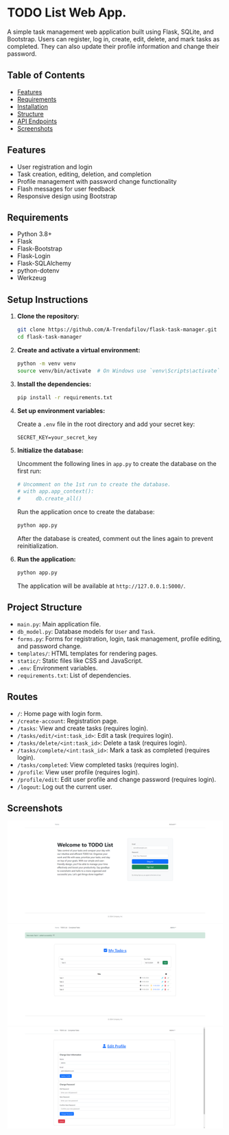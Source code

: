 # TODO List Web App.

A simple task management web application built using Flask, SQLite, and Bootstrap. Users can register, log in, create,
edit, delete, and mark tasks as completed. They can also update their profile information and change their password.

## Table of Contents

- [Features](#features)
- [Requirements](#requirements)
- [Installation](#setup-instructions)
- [Structure](#project-structure)
- [API Endpoints](#routes)
- [Screenshots](#Screenshots)

## Features

- User registration and login
- Task creation, editing, deletion, and completion
- Profile management with password change functionality
- Flash messages for user feedback
- Responsive design using Bootstrap

## Requirements

- Python 3.8+
- Flask
- Flask-Bootstrap
- Flask-Login
- Flask-SQLAlchemy
- python-dotenv
- Werkzeug

## Setup Instructions

1. **Clone the repository:**

    ```bash
    git clone https://github.com/A-Trendafilov/flask-task-manager.git
    cd flask-task-manager
    ```

2. **Create and activate a virtual environment:**

    ```bash
    python -m venv venv
    source venv/bin/activate  # On Windows use `venv\Scripts\activate`
    ```

3. **Install the dependencies:**

    ```bash
    pip install -r requirements.txt
    ```

4. **Set up environment variables:**

   Create a `.env` file in the root directory and add your secret key:

    ```plaintext
    SECRET_KEY=your_secret_key
    ```

5. **Initialize the database:**

   Uncomment the following lines in `app.py` to create the database on the first run:

    ```python
    # Uncomment on the 1st run to create the database.
    # with app.app_context():
    #     db.create_all()
    ```

   Run the application once to create the database:

    ```bash
    python app.py
    ```

   After the database is created, comment out the lines again to prevent reinitialization.

6. **Run the application:**

    ```bash
    python app.py
    ```

   The application will be available at `http://127.0.0.1:5000/`.

## Project Structure

- `main.py`: Main application file.
- `db_model.py`: Database models for `User` and `Task`.
- `forms.py`: Forms for registration, login, task management, profile editing, and password change.
- `templates/`: HTML templates for rendering pages.
- `static/`: Static files like CSS and JavaScript.
- `.env`: Environment variables.
- `requirements.txt`: List of dependencies.

## Routes

- `/`: Home page with login form.
- `/create-account`: Registration page.
- `/tasks`: View and create tasks (requires login).
- `/tasks/edit/<int:task_id>`: Edit a task (requires login).
- `/tasks/delete/<int:task_id>`: Delete a task (requires login).
- `/tasks/complete/<int:task_id>`: Mark a task as completed (requires login).
- `/tasks/completed`: View completed tasks (requires login).
- `/profile`: View user profile (requires login).
- `/profile/edit`: Edit user profile and change password (requires login).
- `/logout`: Log out the current user.

## Screenshots

<img alt="Screenshot 1" src="/screenshots/todo_1.png"/>

<img alt="Screenshot 2" src="/screenshots/todo_2.png"/>

<img alt="Screenshot 3" src="/screenshots/todo_3.png"/>